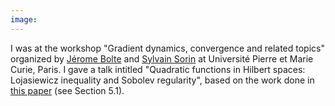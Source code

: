 ```yaml
---
image:
---
```


<p>I was at the workshop "Gradient dynamics, convergence  and related topics"  organized by <a href="https://www.tse-fr.eu/people/jerome-bolte?tab=publications">Jérome Bolte</a> and <a href="https://webusers.imj-prg.fr/sylvain.sorin">Sylvain Sorin</a> at Université Pierre et Marie Curie, Paris. I gave a talk intitled "Quadratic functions in Hilbert spaces: Lojasiewicz inequality and Sobolev regularity", based on the work done in <a href="http://arxiv.org/abs/1703.09477">this paper</a> (see Section 5.1).</p>
